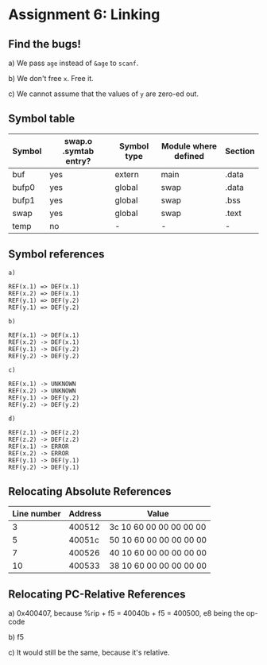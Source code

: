 # Assignment 6: Linking

## Find the bugs!

a) We pass `age` instead of `&age` to `scanf`.

b) We don't free `x`. Free it.

c) We cannot assume that the values of `y` are zero-ed out.

## Symbol table

| Symbol | swap.o .symtab entry? | Symbol type | Module where defined | Section |
| ------ | --------------------- | ----------- | -------------------- | ------- |
| buf    | yes                   | extern      | main                 | .data   |
| bufp0  | yes                   | global      | swap                 | .data   |
| bufp1  | yes                   | global      | swap                 | .bss    |
| swap   | yes                   | global      | swap                 | .text   |
| temp   | no                    | -           | -                    | -       |

## Symbol references

```text
a)

REF(x.1) => DEF(x.1)
REF(x.2) => DEF(x.1)
REF(y.1) => DEF(y.2)
REF(y.1) => DEF(y.2)

b)

REF(x.1) -> DEF(x.1)
REF(x.2) -> DEF(x.1)
REF(y.1) -> DEF(y.2)
REF(y.2) -> DEF(y.2)

c)

REF(x.1) -> UNKNOWN
REF(x.2) -> UNKNOWN
REF(y.1) -> DEF(y.2)
REF(y.2) -> DEF(y.2)

d)

REF(z.1) -> DEF(z.2)
REF(z.2) -> DEF(z.2)
REF(x.1) -> ERROR
REF(x.2) -> ERROR
REF(y.1) -> DEF(y.1)
REF(y.2) -> DEF(y.1)
```

## Relocating Absolute References

| Line number | Address | Value                   |
| ----------- | ------- | ----------------------- |
| 3           | 400512  | 3c 10 60 00 00 00 00 00 |
| 5           | 40051c  | 50 10 60 00 00 00 00 00 |
| 7           | 400526  | 40 10 60 00 00 00 00 00 |
| 10          | 400533  | 38 10 60 00 00 00 00 00 |

## Relocating PC-Relative References

a) 0x400407, because %rip + f5 = 40040b + f5 = 400500, e8 being the op-code

b) f5

c) It would still be the same, because it's relative.
